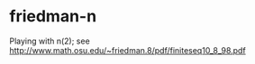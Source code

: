 friedman-n
==========

Playing with n(2); see http://www.math.osu.edu/~friedman.8/pdf/finiteseq10_8_98.pdf
